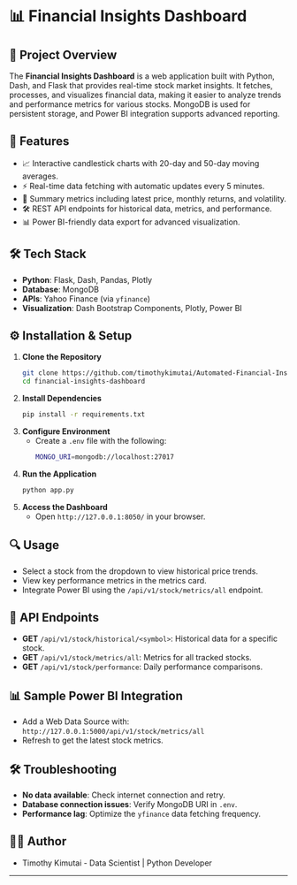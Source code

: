 # 📊 Financial Insights Dashboard

## 📖 Project Overview
The **Financial Insights Dashboard** is a web application built with Python, Dash, and Flask that provides real-time stock market insights. It fetches, processes, and visualizes financial data, making it easier to analyze trends and performance metrics for various stocks. MongoDB is used for persistent storage, and Power BI integration supports advanced reporting.

## 🚀 Features
- 📈 Interactive candlestick charts with 20-day and 50-day moving averages.
- ⚡ Real-time data fetching with automatic updates every 5 minutes.
- 🧮 Summary metrics including latest price, monthly returns, and volatility.
- 🛠️ REST API endpoints for historical data, metrics, and performance.
- 📊 Power BI-friendly data export for advanced visualization.

## 🛠️ Tech Stack
- **Python**: Flask, Dash, Pandas, Plotly
- **Database**: MongoDB
- **APIs**: Yahoo Finance (via `yfinance`)
- **Visualization**: Dash Bootstrap Components, Plotly, Power BI

## ⚙️ Installation & Setup
1. **Clone the Repository**
   ```bash
   git clone https://github.com/timothykimutai/Automated-Financial-Insights-Dashboard.git
   cd financial-insights-dashboard
   ```
2. **Install Dependencies**
   ```bash
   pip install -r requirements.txt
   ```
3. **Configure Environment**
   - Create a `.env` file with the following:
     ```bash
     MONGO_URI=mongodb://localhost:27017
     ```
4. **Run the Application**
   ```bash
   python app.py
   ```
5. **Access the Dashboard**
   - Open `http://127.0.0.1:8050/` in your browser.

## 🔍 Usage
- Select a stock from the dropdown to view historical price trends.
- View key performance metrics in the metrics card.
- Integrate Power BI using the `/api/v1/stock/metrics/all` endpoint.

## 🔗 API Endpoints
- **GET** `/api/v1/stock/historical/<symbol>`: Historical data for a specific stock.
- **GET** `/api/v1/stock/metrics/all`: Metrics for all tracked stocks.
- **GET** `/api/v1/stock/performance`: Daily performance comparisons.

## 📊 Sample Power BI Integration
- Add a Web Data Source with: `http://127.0.0.1:5000/api/v1/stock/metrics/all`
- Refresh to get the latest stock metrics.

## 🛠️ Troubleshooting
- **No data available**: Check internet connection and retry.
- **Database connection issues**: Verify MongoDB URI in `.env`.
- **Performance lag**: Optimize the `yfinance` data fetching frequency.

## 👨‍💻 Author
- Timothy Kimutai - Data Scientist | Python Developer

---


